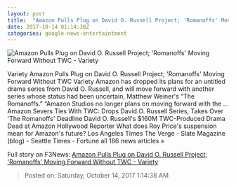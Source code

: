 ```yaml
---
layout: post
title:  "Amazon Pulls Plug on David O. Russell Project; 'Romanoffs' Moving Forward Without TWC - Variety"
date: 2017-10-14 01:14:38Z
categories: google-news-entertaintment
---
```


![Amazon Pulls Plug on David O. Russell Project; 'Romanoffs' Moving Forward Without TWC - Variety](https://pmcvariety.files.wordpress.com/2017/07/david-russell.png?w=700&h=393&crop=1)

Variety Amazon Pulls Plug on David O. Russell Project; 'Romanoffs' Moving Forward Without TWC Variety Amazon has dropped its plans for an untitled drama series from David O. Russell, and will move forward with another series whose status had been uncertain, Matthew Weiner's “The Romanoffs.” “Amazon Studios no longer plans on moving forward with the ... Amazon Severs Ties With TWC: Drops David O. Russell Series, Takes Over 'The Romanoffs' Deadline David O. Russell's $160M TWC-Produced Drama Dead at Amazon Hollywood Reporter What does Roy Price's suspension mean for Amazon's future? Los Angeles Times The Verge - Slate Magazine (blog) - Seattle Times - Fortune all 186 news articles »


Full story on F3News: [Amazon Pulls Plug on David O. Russell Project; 'Romanoffs' Moving Forward Without TWC - Variety](http://www.f3nws.com/n/fHUJkC)

> Posted on: Saturday, October 14, 2017 1:14:38 AM
